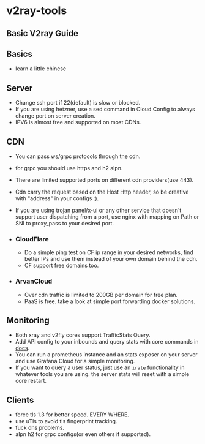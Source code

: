 # v2ray-tools


## Basic V2ray Guide

## Basics
- learn a little chinese
## Server
- Change ssh port if 22(default) is slow or blocked.
- If you are using hetzner, use a sed command in Cloud Config to always change port on server creation. 
- IPV6 is almost free and supported on most CDNs.

## CDN

- You can pass ws/grpc protocols through the cdn.
- for grpc you should use https and h2 alpn.
- There are limited supported ports on different cdn providers(use 443).
- Cdn carry the request based on the Host Http header, so be creative with "address" in your configs :).
- If you are using trojan panel/x-ui or any other service that doesn't support user dispatching from a port, use nginx with mapping on Path or SNI to proxy_pass to your desired port.
- ### CloudFlare
  - Do a simple ping test on CF ip range in your desired networks, find better IPs and use them instead of your own domain behind the cdn.
  - CF support free domains too.

- ### ArvanCloud
  - Over cdn traffic is limited to 200GB per domain for free plan.
  - PaaS is free. take a look at simple port forwarding docker solutions.
  


## Monitoring
- Both xray and v2fly cores support TrafficStats Query.
- Add API config to your inbounds and query stats with core commands in [docs](https://guide.v2fly.org/en_US/advanced/traffic.html).
- You can run a prometheus instance and an stats exposer on your server and use Grafana Cloud for a simple monitoring.
- If you want to query a user status, just use an `irate` functionality in whatever tools you are using. the server stats will reset with a simple core restart.

## Clients
- force tls 1.3 for better speed. EVERY WHERE.
- use uTls to avoid tls fingerprint tracking.
- fuck dns problems.
- alpn h2 for grpc configs(or even others if supported).
